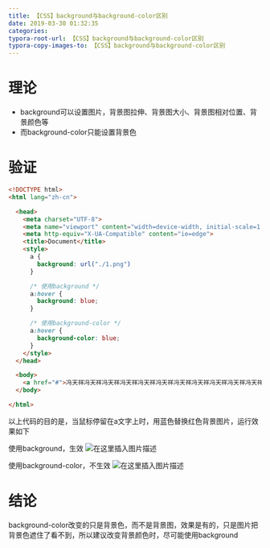 ```yaml
---
title: 【CSS】background与background-color区别
date: 2019-03-30 01:32:35
categories:
typora-root-url: 【CSS】background与background-color区别
typora-copy-images-to: 【CSS】background与background-color区别
---
```


# 理论
- background可以设置图片，背景图拉伸、背景图大小、背景图相对位置、背景颜色等
- 而background-color只能设置背景色

# 验证

```html
<!DOCTYPE html>
<html lang="zh-cn">

  <head>
    <meta charset="UTF-8">
    <meta name="viewport" content="width=device-width, initial-scale=1.0">
    <meta http-equiv="X-UA-Compatible" content="ie=edge">
    <title>Document</title>
    <style>
      a {
        background: url("./1.png")
      }

      /* 使用background */
      a:hover {
        background: blue;
      }

      /* 使用background-color */
      a:hover {
        background-color: blue;
      }
    </style>
  </head>

  <body>
    <a href="#">冯天祥冯天祥冯天祥冯天祥冯天祥冯天祥冯天祥冯天祥冯天祥冯天祥冯天祥冯天祥冯天祥冯天祥冯天祥冯天祥冯天祥冯天祥冯天祥冯天祥冯天祥</a>
  </body>

</html>
```

以上代码的目的是，当鼠标停留在a文字上时，用蓝色替换红色背景图片，运行效果如下

使用background，生效
![在这里插入图片描述](https://img-blog.csdnimg.cn/20190330012644708.gif)

使用background-color，不生效
![在这里插入图片描述](https://img-blog.csdnimg.cn/20190330013057672.gif)

# 结论
background-color改变的只是背景色，而不是背景图，效果是有的，只是图片把背景色遮住了看不到，所以建议改变背景颜色时，尽可能使用background


